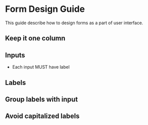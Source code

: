# Form Design Guide

This guide describe how to design forms as a part of user interface.

## Keep it one column

## Inputs

- Each input MUST have label

## Labels

## Group labels with input

## Avoid capitalized labels
